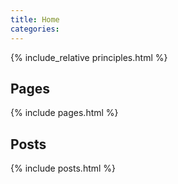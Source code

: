 ```yaml
---
title: Home
categories:
---
```


{% include_relative principles.html %}

## Pages

{% include pages.html %}

## Posts

{% include posts.html %}
